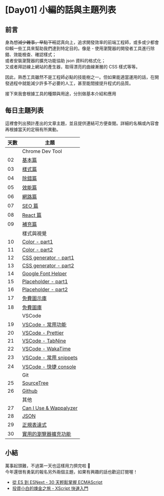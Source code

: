 # [Day01] 小編的話與主題列表

## 前言

身為想~~減少雜事，早點下班~~認真向上，追求開發效率的前端工程師，或多或少都會仰賴一些工具來幫助我們達到特定目的。像是 - 
使用瀏覽器的開發者工具進行除錯、效能檢查、確認樣式；   
或者安裝瀏覽器的擴充功能協助 json 資料的格式化；   
又或者拜訪線上網站的產生器，取得漂亮的曲線漸層的 CSS 樣式等等。   

因此，熟悉工具雖然不是工程師必點的技能樹之一。但如果能適當運用的話，在開發過程中就能減少許多不必要的人工，甚至能間接提升程式的品質。

接下來我會根據工具的種類與用途，分別做基本介紹和應用

## 每日主題列表

這裡會列出預計產出的文章主題，並且提供連結可方便查閱。詳細的名稱或內容會再根據當天的定稿有所異動。

| 天數 | 主題                       |
| ---- | -------------------------- |
|      | Chrome Dev Tool            |
| 02   | [基本篇]()                 |
| 03   | [樣式篇]()                 |
| 04   | [除錯篇]()                 |
| 05   | [效能篇]()                 |
| 06   | [網路篇]()                 |
| 07   | [SEO 篇]()                 |
| 08   | [React 篇]()               |
| 09   | [補充篇]()                 |
|      | 樣式與視覺                 |
| 10   | [Color - part1]()          |
| 11   | [Color - part2]()          |
| 12   | [CSS generator - part1]()  |
| 13   | [CSS generator - part2]()  |
| 14   | [Google Font Helper]()     |
| 15   | [Placeholder - part1]()    |
| 16   | [Placeholder - part2]()    |
| 17   | [免費圖示庫]()             |
| 18   | [免費圖庫]()               |
|      | VSCode                     |
| 19   | [VSCode - 常用功能]()      |
| 20   | [VSCode - Prettier]()      |
| 21   | [VSCode - TabNine]()       |
| 22   | [VSCode - WakaTime]()      |
| 23   | [VSCode - 常用 snippets]() |
| 24   | [VSCode - 快捷 console]()  |
|      | Git                        |
| 25   | [SourceTree]()             |
| 26   | [Github]()                 |
|      | 其他                       |
| 27   | [Can I Use & Wappalyzer]() |
| 28   | [JSON]()                   |
| 29   | [正規表達式]()             |
| 30   | [實用的瀏覽器擴充功能]()   |

## 小結

萬事起頭難，不過第一天也這樣用力擠完啦 🎉  
今年還很有勇氣的報名另外兩個主題，如果有興趣的話也歡迎訂閱喔！

- [從 ES 到 ESNext - 30 天輕鬆掌握 ECMAScript]()
- [投資小白的煉金之旅 - XScript 快速入門]()
